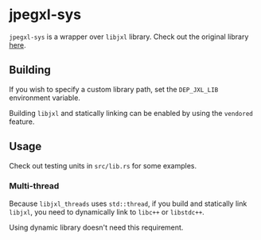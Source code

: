 # jpegxl-sys

`jpegxl-sys` is a wrapper over `libjxl` library. Check out the original library [here](https://github.com/libjxl/libjxl).

## Building

If you wish to specify a custom library path, set the `DEP_JXL_LIB` environment variable.

Building `libjxl` and statically linking can be enabled by using the `vendored` feature.

## Usage

Check out testing units in `src/lib.rs` for some examples.

### Multi-thread

Because `libjxl_threads` uses `std::thread`, if you build and statically link `libjxl`, you need to
dynamically link to `libc++` or `libstdc++`.

Using dynamic library doesn't need this requirement.
